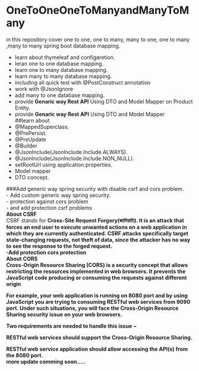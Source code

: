 # OneToOneOneToManyandManyToMany
in this repository cover one to one, one to many, many to one, one to many ,many to many spring boot database mapping.
- learn about thymeleaf and configaretion.
- leran one to one database mapping.
- learn one to many database mapping.
- learn many to many database mapping.
- including all quick test with  @PostConstruct annotation 
- work with  @JsonIgnore
- add many to one database mapping.<br/>
- provide<b> Genaric way Rest API</b> Using DTO and Model Mapper on Product Entity.
- provide <b>Genaric way Rest API</b> Using DTO and Model Mapper<br/>
##learn about<br/>
- @MappedSuperclass.
- @PrePersist.
- @PreUpdate
- @Builder
- @JsonInclude(JsonInclude.Include.ALWAYS).
- @JsonInclude(JsonInclude.Include.NON_NULL).
- setRootUrl using application.properties.
- Model mapper
- DTO concept.<br/>

###Add generic way spring security with disable csrf and cors problem.<br/>
    - Add custom generic way spring security.<br/>
    - protection against cors problem<br/>
    - and add protection csrf problems<br/>
          <b>About CSRF </b><br/>
          CSRF stands for <b>Cross-Site Request Forgery(জালিয়াতি)<b/>. It is an attack that forces an end user to execute unwanted actions on a web application in which they are currently authenticated. CSRF attacks specifically target state-changing requests, not theft of data, since the attacker has no way to see the response to the forged request.<br/>
-Add  protection cors protection<br/>
    <b>About CORS </b><br/>
          <b>Cross-Origin Resource Sharing</b> (CORS) is a security concept that allows restricting the resources implemented in web browsers. It prevents the JavaScript code producing or consuming the requests against different origin

For example, your web application is running on 8080 port and by using JavaScript you are trying to consuming RESTful web services from 9090 port. Under such situations, you will face the Cross-Origin Resource Sharing security issue on your web browsers.

Two requirements are needed to handle this issue −

RESTful web services should support the Cross-Origin Resource Sharing.

RESTful web service application should allow accessing the API(s) from the 8080 port.<br/>
more update comming soon.....
